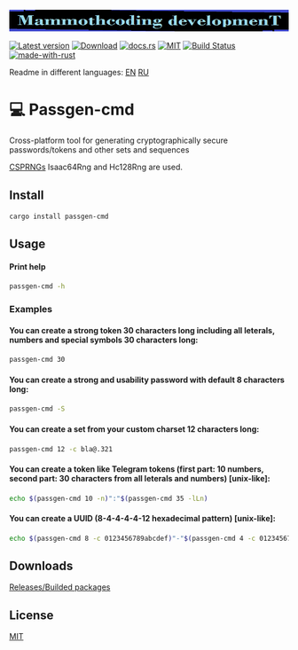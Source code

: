 ![alt text](./McDev_thin_900x70.png "McDev_thin_900x70.png")

[![Latest version](https://img.shields.io/crates/v/passgen-cmd.svg)](https://crates.io/crates/passgen-cmd)
[![Download](https://img.shields.io/crates/d/passgen-cmd.svg)](https://crates.io/crates/passgen-cmd)
[![docs.rs](https://docs.rs/passgen-cmd/badge.svg)](https://docs.rs/passgen-cmd/)
[![MIT](https://img.shields.io/badge/license-MIT-blue.svg)](https://choosealicense.com/licenses/mit/)
[![Build Status](https://github.com/mammothcoding/passgen-cmd/actions/workflows/rust.yml/badge.svg?event=push)](https://github.com/mammothcoding/passgen-cmd/actions/workflows/rust.yml)
[![made-with-rust](https://img.shields.io/badge/Made%20with-Rust-1f425f.svg)](https://www.rust-lang.org/)

Readme in different languages:
[EN](https://github.com/mammothcoding/passgen-cmd/blob/master/README.md)
[RU](https://github.com/mammothcoding/passgen-cmd/blob/master/README.ru.md)

# 💻 Passgen-cmd

Cross-platform tool for generating cryptographically secure passwords/tokens and other sets and sequences

[CSPRNGs](https://rust-random.github.io/book/guide-rngs.html#cryptographically-secure-pseudo-random-number-generators-csprngs) Isaac64Rng and Hc128Rng are used.

## Install
```bash
cargo install passgen-cmd
```

## Usage

#### Print help
```bash
passgen-cmd -h
```
### Examples
#### You can create a strong token 30 characters long including all leterals, numbers and special symbols 30 characters long:
```bash
passgen-cmd 30
```
#### You can create a strong and usability password with default 8 characters long:
```bash
passgen-cmd -S
```
#### You can create a set from your custom charset 12 characters long:
```bash
passgen-cmd 12 -c bla@.321
```
#### You can create a token like Telegram tokens (first part: 10 numbers, second part: 30 characters from all leterals and numbers) [unix-like]:
```bash
echo $(passgen-cmd 10 -n)":"$(passgen-cmd 35 -lLn)
```
#### You can create a UUID (8-4-4-4-4-12 hexadecimal pattern) [unix-like]:
```bash
echo $(passgen-cmd 8 -c 0123456789abcdef)"-"$(passgen-cmd 4 -c 0123456789abcdef)"-"$(passgen-cmd 4 -c 0123456789abcdef)"-"$(passgen-cmd 4 -c 0123456789abcdef)"-"$(passgen-cmd 12 -c 0123456789abcdef)
```

## Downloads
[Releases/Builded packages](https://github.com/mammothcoding/passgen-console-linuxwin/releases/)

## License
[MIT](https://choosealicense.com/licenses/mit/)